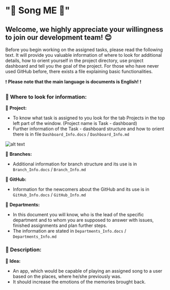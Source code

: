 # "🎵 Song ME 🎵"

## **Welcome, we highly appreciate your willingness to join our development team!** 😊

Before you begin working on the assigned tasks, please read the
following text. It will provide you valuable information of where to
look for additional details, how to orient yourself in the project
directory, use project dashboard and tell you the goal of the project.
For those who have never used GitHub before, there exists a file
explaining basic functionalities.

❗️ **Please note that the main language is documents is English!** ❗️

### 🔶 **Where to look for information:**

🔷 **Project:**
- To know what task is assigned to you look for the tab Projects in the top left part of the window. (Project name is Task - dashboard)
- Further information of the Task - dashboard structure and how to orient there is in file `Dashboard_Info.docs` / `Dashboard_Info.md`

![alt text](https://github.com/Erikki123/Temp_Song-me/blob/main/images/project_screenshot.png)

🔷 **Branches:**
- Additional information for branch structure and its use is in `Branch_Info.docs` / `Branch_Info.md`

🔷 **GitHub:**
- Information for the newcomers about the GitHub and its use is in `GitHub_Info.docs` / `GitHub_Info.md`

🔷 **Departments:**
- In this document you will know, who is the lead of the specific department and to whom you are supposed to answer with issues, finished assignments and plan further steps.
- The information are stated in `Departments_Info.docs` / `Departments_Info.md`

### 🔶 **Description:**

🔷 **Idea:**
- An app, which would be capable of playing an assigned song to a user based on the places, where he/she previously was.
- It should increase the emotions of the memories brought back.
